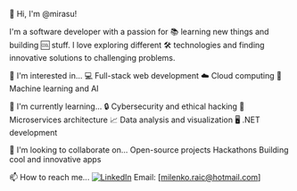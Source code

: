 👋 Hi, I'm @mirasu!

I'm a software developer with a passion for 📚 learning new things and building 🆒 stuff. I love exploring different 🛠️ technologies and finding innovative solutions to challenging problems.

👀 I'm interested in...
💻 Full-stack web development
☁️ Cloud computing
🤖 Machine learning and AI

🌱 I'm currently learning...
🔒 Cybersecurity and ethical hacking
🚀 Microservices architecture
📈 Data analysis and visualization
🖥️ .NET development

💞️ I'm looking to collaborate on...
Open-source projects
Hackathons
Building cool and innovative apps

📫 How to reach me...
[![LinkedIn](https://img.shields.io/badge/-LinkedIn-blue?style=flat-square&logo=Linkedin&logoColor=white&link=https://www.linkedin.com/in/milenkoraic/)](https://www.linkedin.com/in/milenkoraic/)
Email: [milenko.raic@hotmail.com]
